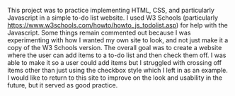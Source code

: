 This project was to practice implementing HTML, CSS, and particularly Javascript in a simple to-do list website. 
I used W3 Schools (particularly https://www.w3schools.com/howto/howto_js_todolist.asp) for help with the Javascript. Some things remain commented out because I was experimenting with how I wanted my own site to look, and not just make it a copy of the W3 Schools version.
The overall goal was to create a website where the user can add items to a to-do list and then check them off.
I was able to make it so a user could add items but I struggled with crossing off items other than just using the checkbox style which I left in as an example.
I would like to return to this site to improve on the look and usability in the future, but it served as good practice. 
